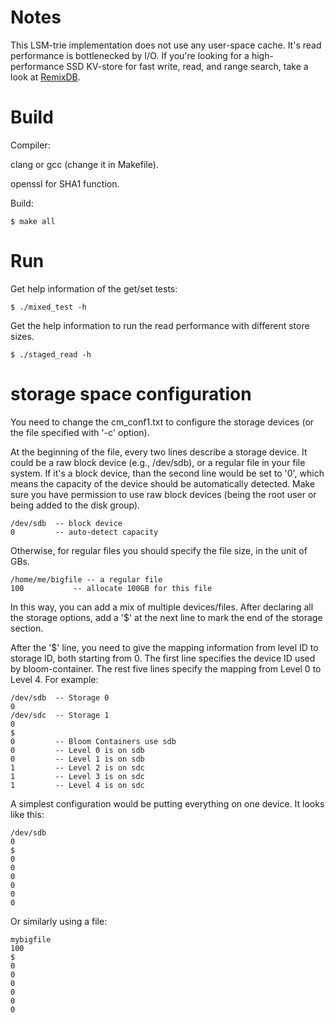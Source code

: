 # Notes

This LSM-trie implementation does not use any user-space cache. It's read performance is bottlenecked by I/O.
If you're looking for a high-performance SSD KV-store for fast write, read, and range search, take a look at [RemixDB](https://github.com/wuxb45/remixdb).

# Build

Compiler:

  clang or gcc (change it in Makefile).

  openssl for SHA1 function.

Build:

    $ make all

# Run
Get help information of the get/set tests:

    $ ./mixed_test -h

Get the help information to run the read performance with different store sizes.

    $ ./staged_read -h

# storage space configuration

You need to change the cm\_conf1.txt to configure the storage devices (or the file specified with '-c' option).

At the beginning of the file, every two lines describe a storage device.
It could be a raw block device (e.g., /dev/sdb), or a regular file in your file system.
If it's a block device, than the second line would be set to '0', which means the capacity of the device should be automatically detected.
Make sure you have permission to use raw block devices (being the root user or being added to the disk group).

    /dev/sdb  -- block device
    0         -- auto-detect capacity

Otherwise, for regular files you should specify the file size, in the unit of GBs.

    /home/me/bigfile -- a regular file
    100           -- allocate 100GB for this file

In this way, you can add a mix of multiple devices/files.
After declaring all the storage options, add a '$' at the next line to mark the end of the storage section.

After the '$' line, you need to give the mapping information from level ID to storage ID, both starting from 0.
The first line specifies the device ID used by bloom-container.
The rest five lines specify the mapping from Level 0 to Level 4. For example:

    /dev/sdb  -- Storage 0
    0
    /dev/sdc  -- Storage 1
    0
    $
    0         -- Bloom Containers use sdb
    0         -- Level 0 is on sdb
    0         -- Level 1 is on sdb
    1         -- Level 2 is on sdc
    1         -- Level 3 is on sdc
    1         -- Level 4 is on sdc

A simplest configuration would be putting everything on one device. It looks like this:

    /dev/sdb
    0
    $
    0
    0
    0
    0
    0
    0

Or similarly using a file:

    mybigfile
    100
    $
    0
    0
    0
    0
    0
    0

